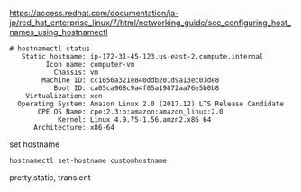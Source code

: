 
https://access.redhat.com/documentation/ja-jp/red_hat_enterprise_linux/7/html/networking_guide/sec_configuring_host_names_using_hostnamectl

```
# hostnamectl status
   Static hostname: ip-172-31-45-123.us-east-2.compute.internal
         Icon name: computer-vm
           Chassis: vm
        Machine ID: cc1656a321e840ddb201d9a13ec03de8
           Boot ID: ca05ca968c9a4f05a19872aa76e5b0b8
    Virtualization: xen
  Operating System: Amazon Linux 2.0 (2017.12) LTS Release Candidate
       CPE OS Name: cpe:2.3:o:amazon:amazon_linux:2.0
            Kernel: Linux 4.9.75-1.56.amzn2.x86_64
      Architecture: x86-64
```


set hostname
```
hostnamectl set-hostname customhostname
```


pretty,static, transient
